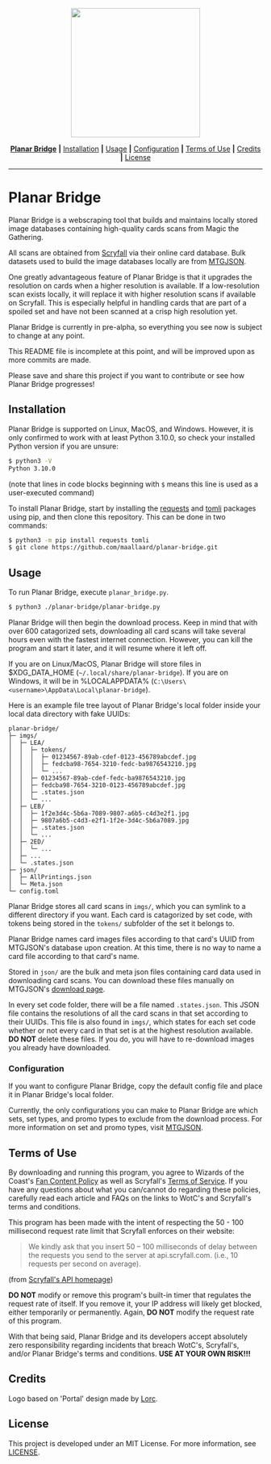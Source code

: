 <p align='center'>
  <img
    width=256px
    src=https://user-images.githubusercontent.com/64651989/159095590-39a9c3ce-4a44-46b1-a597-515a3b282015.png
  />
</p>

<p align='center'>
  <a href="#planar-bridge"><b>Planar Bridge</b></a>
  <b>|</b>
  <a href="#installation">Installation</a>
  <b>|</b>
  <a href="#usage">Usage</a>
  <b>|</b>
  <a href="#configuration">Configuration</a>
  <b>|</b>
  <a href="#terms-of-use">Terms of Use</a>
  <b>|</b>
  <a href="#credits">Credits</a>
  <b>|</b>
  <a href="#license">License</a>
</p>

---

# Planar Bridge

Planar Bridge is a webscraping tool that builds and maintains locally stored
image databases containing high-quality cards scans from Magic the Gathering.

All scans are obtained from [Scryfall](https://scryfall.com/) via their online
card database. Bulk datasets used to build the image databases locally are
from [MTGJSON](https://mtgjson.com/).

One greatly advantageous feature of Planar Bridge is that it upgrades the
resolution on cards when a higher resolution is available. If a low-resolution
scan exists locally, it will replace it with higher resolution scans if
available on Scryfall. This is especially helpful in handling cards that are
part of a spoiled set and have not been scanned at a crisp high resolution yet.

Planar Bridge is currently in pre-alpha, so everything you see now is subject
to change at any point.

This README file is incomplete at this point, and will be improved upon as more
commits are made.

Please save and share this project if you want to contribute or see how Planar
Bridge progresses!

## Installation

Planar Bridge is supported on Linux, MacOS, and Windows. However, it is only
confirmed to work with at least Python 3.10.0, so check your installed Python
version if you are unsure:

```sh
$ python3 -V
Python 3.10.0
```

(note that lines in code blocks beginning with `$` means this line is used as
a user-executed command)

To install Planar Bridge, start by installing the
[requests](https://pypi.org/project/requests/) and
[tomli](https://pypi.org/project/tomli/) packages using pip, and then clone
this repository. This can be done in two commands:

```sh
$ python3 -m pip install requests tomli
$ git clone https://github.com/maallaard/planar-bridge.git
```

## Usage

To run Planar Bridge, execute `planar_bridge.py`.

```sh
$ python3 ./planar-bridge/planar-bridge.py
```

Planar Bridge will then begin the download process. Keep in mind that with over
600 catagorized sets, downloading all card scans will take several hours even
with the fastest internet connection. However, you can kill the program and
start it later, and it will resume where it left off.

If you are on Linux/MacOS, Planar Bridge will store files in $XDG_DATA_HOME
(`~/.local/share/planar-bridge`). If you are on Windows, it will be in
%LOCALAPPDATA% (`C:\Users\<username>\AppData\Local\planar-bridge`).

Here is an example file tree layout of Planar Bridge's local folder inside
your local data directory with fake UUIDs:

```
planar-bridge/
├─ imgs/
│  ├─ LEA/
│  │  ├─ tokens/
│  │  │  ├─ 01234567-89ab-cdef-0123-456789abcdef.jpg
│  │  │  ├─ fedcba98-7654-3210-fedc-ba9876543210.jpg
│  │  │  └─ ...
│  │  ├─ 01234567-89ab-cdef-fedc-ba9876543210.jpg
│  │  ├─ fedcba98-7654-3210-0123-456789abcdef.jpg
│  │  ├─ .states.json
│  │  └─ ...
│  ├─ LEB/
│  │  ├─ 1f2e3d4c-5b6a-7089-9807-a6b5-c4d3e2f1.jpg
│  │  ├─ 9807a6b5-c4d3-e2f1-1f2e-3d4c-5b6a7089.jpg
│  │  ├─ .states.json
│  │  └─ ...
│  ├─ 2ED/
│  │  └─ ...
│  ├─ ...
│  └─ .states.json
├─ json/
│  ├─ AllPrintings.json
│  └─ Meta.json
└─ config.toml
```

Planar Bridge stores all card scans in `imgs/`, which you can symlink to a
different directory if you want. Each card is catagorized by set code, with
tokens being stored in the `tokens/` subfolder of the set it belongs to.

Planar Bridge names card images files according to that card's UUID from
MTGJSON's database upon creation. At this time, there is no way to name a card
file according to that card's name.

Stored in `json/` are the bulk and meta json files containing card data used in
downloading card scans. You can download these files manually on MTGJSON's
[download page](https://mtgjson.com/downloads/all-files/).

In every set code folder, there will be a file named `.states.json`. This JSON
file contains the resolutions of all the card scans in that set according to
their UUIDs. This file is also found in `imgs/`, which states for each set code
whether or not every card in that set is at the highest resolution available.
**DO NOT** delete these files. If you do, you will have to re-download images
you already have downloaded.

### Configuration

If you want to configure Planar Bridge, copy the default config file and place
it in Planar Bridge's local folder.

Currently, the only configurations you can make to Planar Bridge are which
sets, set types, and promo types to exclude from the download process. For more
information on set and promo types, visit [MTGJSON](https://mtgjson.com/).

## Terms of Use

By downloading and running this program, you agree to Wizards of the Coast's
[Fan Content Policy](https://company.wizards.com/en/legal/fancontentpolicy) as
well as Scryfall's [Terms of Service](https://scryfall.com/docs/terms).
If you have any questions about what you can/cannot do regarding these
policies, carefully read each article and FAQs on the links to WotC's and
Scryfall's terms and conditions.

This program has been made with the intent of respecting the 50 - 100
millisecond request rate limit that Scryfall enforces on their website:

> We kindly ask that you insert 50 – 100 milliseconds of delay between the
> requests you send to the server at api.scryfall.com. (i.e., 10 requests per
> second on average).

(from [Scryfall's API homepage](https://scryfall.com/docs/api))

**DO NOT** modify or remove this program's built-in timer that regulates the
request rate of itself. If you remove it, your IP address will likely get
blocked, either temporarily or permanently. Again, **DO NOT** modify the
request rate of this program.

With that being said, Planar Bridge and its developers accept absolutely zero
responsibility regarding incidents that breach WotC's, Scryfall's, and/or
Planar Bridge's terms and conditions. **USE AT YOUR OWN RISK!!!**

## Credits

Logo based on 'Portal' design made by [Lorc](https://lorcblog.blogspot.com/).

## License

This project is developed under an MIT License. For more information,
see [LICENSE](https://github.com/maallaard/planar-bridge/blob/main/LICENSE).

